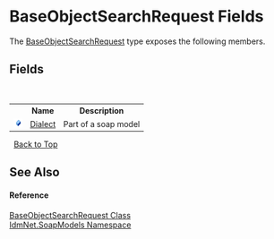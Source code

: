 # BaseObjectSearchRequest Fields
 

The <a href="T_IdmNet_SoapModels_BaseObjectSearchRequest">BaseObjectSearchRequest</a> type exposes the following members.


## Fields
&nbsp;<table><tr><th></th><th>Name</th><th>Description</th></tr><tr><td>![Public field](media/pubfield.gif "Public field")</td><td><a href="F_IdmNet_SoapModels_BaseObjectSearchRequest_Dialect">Dialect</a></td><td>
Part of a soap model</td></tr></table>&nbsp;
<a href="#baseobjectsearchrequest-fields">Back to Top</a>

## See Also


#### Reference
<a href="T_IdmNet_SoapModels_BaseObjectSearchRequest">BaseObjectSearchRequest Class</a><br /><a href="N_IdmNet_SoapModels">IdmNet.SoapModels Namespace</a><br />